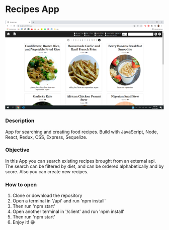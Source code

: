 # Recipes App

<p align='center'>
    <img src='/screenshot.jpg' </img>
</p>

### Description

App for searching and creating food recipes. Build with JavaScript, Node, React, Redux, CSS, Express, Sequelize. 

### Objective

In this App you can search existing recipes brought from an external api. The search can be filtered by diet, and can be ordered alphabetically and by score.
Also you can create new recipes.

### How to open

<ol>
    <li>Clone or download the repository</li>
    <li>Open a terminal in '/api' and run 'npm install'</li>
    <li>Then run 'npm start'</li>
    <li>Open another terminal in '/client' and run 'npm install'</li>
    <li>Then run 'npm start'</li>
    <li>Enjoy it! 😁</li>
</ol>
